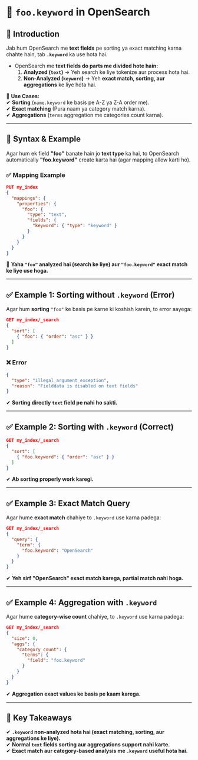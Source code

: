 # **📌 `foo.keyword` in OpenSearch**  

## **📌 Introduction**  
Jab hum OpenSearch me **text fields** pe sorting ya exact matching karna chahte hain, tab **`.keyword`** ka use hota hai.  
- OpenSearch me **text fields do parts me divided hote hain:**  
  1. **Analyzed (`text`)** → Yeh search ke liye tokenize aur process hota hai.  
  2. **Non-Analyzed (`keyword`)** → Yeh **exact match, sorting, aur aggregations** ke liye hota hai.  

📌 **Use Cases:**  
✔ **Sorting** (`name.keyword` ke basis pe A-Z ya Z-A order me).  
✔ **Exact matching** (Pura naam ya category match karna).  
✔ **Aggregations** (`terms` aggregation me categories count karna).  

---

## **📌 Syntax & Example**  
Agar hum ek field **"foo"** banate hain jo **text type** ka hai, to OpenSearch automatically **"foo.keyword"** create karta hai (agar mapping allow karti ho).  

### **✅ Mapping Example**
```json
PUT my_index
{
  "mappings": {
    "properties": {
      "foo": {
        "type": "text",
        "fields": {
          "keyword": { "type": "keyword" }
        }
      }
    }
  }
}
```
📌 **Yaha `"foo"` analyzed hai (search ke liye) aur `"foo.keyword"` exact match ke liye use hoga.**  

---

## **✅ Example 1: Sorting without `.keyword` (Error)**  
Agar hum **sorting** `"foo"` ke basis pe karne ki koshish karein, to error aayega:
```json
GET my_index/_search
{
  "sort": [
    { "foo": { "order": "asc" } }
  ]
}
```
### **❌ Error**
```json
{
  "type": "illegal_argument_exception",
  "reason": "Fielddata is disabled on text fields"
}
```
✔ **Sorting directly `text` field pe nahi ho sakti.**  

---

## **✅ Example 2: Sorting with `.keyword` (Correct)**
```json
GET my_index/_search
{
  "sort": [
    { "foo.keyword": { "order": "asc" } }
  ]
}
```
✔ **Ab sorting properly work karegi.**  

---

## **✅ Example 3: Exact Match Query**
Agar hume **exact match** chahiye to `.keyword` use karna padega:
```json
GET my_index/_search
{
  "query": {
    "term": {
      "foo.keyword": "OpenSearch"
    }
  }
}
```
✔ **Yeh sirf "OpenSearch" exact match karega, partial match nahi hoga.**  

---

## **✅ Example 4: Aggregation with `.keyword`**
Agar hume **category-wise count** chahiye, to `.keyword` use karna padega:
```json
GET my_index/_search
{
  "size": 0,
  "aggs": {
    "category_count": {
      "terms": {
        "field": "foo.keyword"
      }
    }
  }
}
```
✔ **Aggregation exact values ke basis pe kaam karega.**  

---

## **📌 Key Takeaways**  
✔ **`.keyword` non-analyzed hota hai (exact matching, sorting, aur aggregations ke liye).**  
✔ **Normal `text` fields sorting aur aggregations support nahi karte.**  
✔ **Exact match aur category-based analysis me `.keyword` useful hota hai.**  

